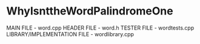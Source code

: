 # WhyIsnttheWordPalindromeOne


MAIN FILE - word.cpp 
HEADER FILE - word.h
TESTER FILE - wordtests.cpp
LIBRARY/IMPLEMENTATION FILE - wordlibrary.cpp
